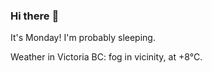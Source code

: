### Hi there :wave:

It's Monday! I'm probably sleeping.

Weather in Victoria BC: fog in vicinity, at +8°C.
